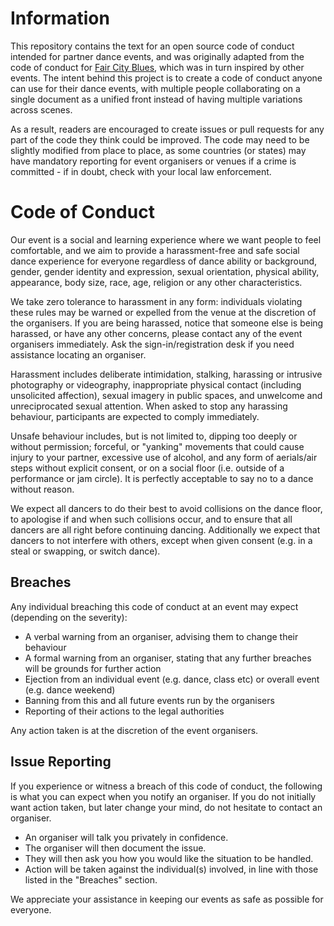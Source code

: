 # Information
This repository contains the text for an open source code of conduct intended for partner dance events, and was originally adapted from the code of conduct for [Fair City Blues](http://faircityblues.com/code.html), which was in turn inspired by other events. The intent behind this project is to create a code of conduct anyone can use for their dance events, with multiple people collaborating on a single document as a unified front instead of having multiple variations across scenes.

As a result, readers are encouraged to create issues or pull requests for any part of the code they think could be improved. The code may need to be slightly modified from place to place, as some countries (or states) may have mandatory reporting for event organisers or venues if a crime is committed - if in doubt, check with your local law enforcement.

# Code of Conduct
Our event is a social and learning experience where we want people to feel comfortable, and we aim to provide a harassment-free and safe social dance experience for everyone regardless of dance ability or background, gender, gender identity and expression, sexual orientation, physical ability, appearance, body size, race, age, religion or any other characteristics.

We take zero tolerance to harassment in any form: individuals violating these rules may be warned or expelled from the venue at the discretion of the organisers. If you are being harassed, notice that someone else is being harassed, or have any other concerns, please contact any of the event organisers immediately. Ask the sign-in/registration desk if you need assistance locating an organiser.

Harassment includes deliberate intimidation, stalking, harassing or intrusive 
photography or videography, inappropriate physical contact (including unsolicited affection), sexual imagery in public spaces, and unwelcome and unreciprocated sexual attention. When asked to stop any harassing behaviour, participants are expected to comply immediately.

Unsafe behaviour includes, but is not limited to, dipping too deeply or without permission; forceful, or "yanking" movements that could cause injury to your partner, excessive use of alcohol, and any form of aerials/air steps without explicit consent, or on a social floor (i.e. outside of a performance or jam circle). It is perfectly acceptable to say no to a dance without reason.

We expect all dancers to do their best to avoid collisions on the dance floor, to apologise if and when such collisions occur, and to ensure that all dancers are all right before continuing dancing. Additionally we expect that dancers to not interfere with others, except when given consent (e.g. in a steal or swapping, or switch dance). 

## Breaches

Any individual breaching this code of conduct at an event may expect (depending on the severity): 

* A verbal warning from an organiser, advising them to change their behaviour
* A formal warning from an organiser, stating that any further breaches will be grounds for further action
* Ejection from an individual event (e.g. dance, class etc) or overall event (e.g. dance weekend)
* Banning from this and all future events run by the organisers
* Reporting of their actions to the legal authorities

Any action taken is at the discretion of the event organisers.

## Issue Reporting
If you experience or witness a breach of this code of conduct, the following is what you can expect when you notify an organiser. If you do not initially want action taken, but later change your mind, do not hesitate to contact an organiser. 

* An organiser will talk you privately in confidence.
* The organiser will then document the issue.
* They will then ask you how you would like the situation to be handled.
* Action will be taken against the individual(s) involved, in line with those listed in the "Breaches" section.

We appreciate your assistance in keeping our events as safe as possible for everyone.
